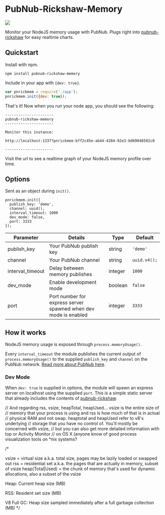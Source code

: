# PubNub-Rickshaw-Memory

![](http://i.imgur.com/Ecowbb1.png)

Monitor your NodeJS memory usage with PubNub. Plugs right into [pubnub-rickshaw](https://github.com/pubnub/pubnub-rickshaw) for easy realtime charts.

## Quickstart

Install with npm.

```
npm install pubnub-rickshaw-memory
```

Include in your app with ```{dev: true}```.

```js
var pnrickmem = require('./app');
pnrickmem.init({dev: true});
```

That's it! Now when you run your node app, you should see the following:

```
----------------------
pubnub-rickshaw-memory
----------------------

Monitor this instance:

http://localhost:1337?pnrickmem-bff2c45e-ab44-4204-92e3-bd69048502c0

----------------------
```

Visit the url to see a realtime graph of your NodeJS memory profile over time.

## Options

Sent as an object during ```init()```.

```
pnrickmem.init({
  publish_key: 'demo',
  channel: uuid(),
  interval_timeout: 1000
  dev_mode: false,
  port: 3333
});
```

| Parameter|Details|Type|Default|
|------------------|-----------------------------------------------------------------|---------|------------------|
| publish_key      | Your PubNub publish key                                         | string  | ```'demo'```     |
| channel          | Your PubNub channel                                             | string  | ```uuid.v4();``` |
| interval_timeout | Delay between memory publishes                                  | integer | ```1000```       |
| dev_mode         | Enable development mode                                         | boolean | ```false```      |
| port             | Port number for express server spawned when dev mode is enabled | integer | ```3333```       |

## How it works

NodeJS memory usage is exposed through ```process.memoryUsage()```. 

Every ```interval_timeout``` the module publishes the current output of ```process.memoryUsage()``` to the supplied ```publish_key``` and ```channel``` on the PubNub network. [Read more about PubNub here](http://pubnub.com).

### Dev Mode

When ```dev: true``` is supplied in options, the module will spawn an express server on localhost using the supplied ```port```. This is a simple static server that already includes the contents of [pubnub-rickshaw](https://github.com/pubnub/pubnub-rickshaw).

// And regarding rss, vsize, heapTotal, heapUsed... vsize is the entire size of 
// memory that your process is using and rss is how much of that is in actual 
// physical RAM and not swap. heaptotal and heapUsed refer to v8's underlying 
// storage that you have no control of. You'll mostly be concerned with vsize, 
// but you can also get more detailed information with top or Activity Monitor
// on OS X (anyone know of good process visualization tools on *nix systems?

  /*

  vsize = virtual size a.k.a. total size, pages may be lazily loaded or
  swapped out
  rss = residential set a.k.a. the pages that are actually in memory,
  subset of vsize
  heap(Total|Used) = the chunk of memory that's used for dynamic
  allocations, also a subset of the vsize

  Heap: Current heap size (MB)

RSS: Resident set size (MB)

V8 Full GC: Heap size sampled immediately after a full garbage collection (MB)
*/
